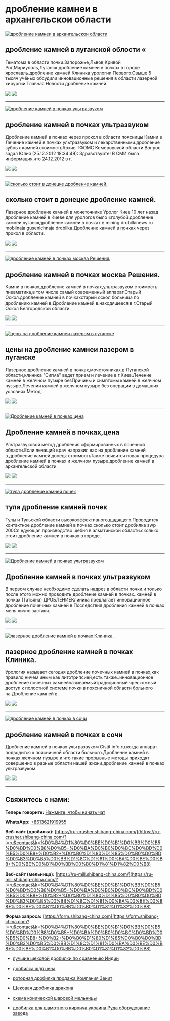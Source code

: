 # дробление камнеи в архангельскои области

<a href="https://swt.shibang-china.com/?l=ru&img&k=%D0%B4%D1%80%D0%BE%D0%B1%D0%BB%D0%B5%D0%BD%D0%B8%D0%B5+%D0%BA%D0%B0%D0%BC%D0%BD%D0%B5%D0%B8+%D0%B2+%D0%B0%D1%80%D1%85%D0%B0%D0%BD%D0%B3%D0%B5%D0%BB%D1%8C%D1%81%D0%BA%D0%BE%D0%B8+%D0%BE%D0%B1%D0%BB%D0%B0%D1%81%D1%82%D0%B8" target="_blank">![дробление камнеи в архангельскои области](http://static.shibang-china.com/all-800x300/166.jpg)</a>

## дробление камней в луганской облости «
Гематома в области почки.Запорожье,Львов,Кривой Рог,Мариуполь,Луганск.дробление камнеи в почках в городе ярославль.дробление камней Клиника урологии Первого.Свыше 5 тысяч учёных обсудили инновационные решения в области лазерной хирургии.Главная Новости дробление камней.


<a href="https://whatsapp.shibangsoft.com/WhatsApp.php" target="_blank" title="WhatsApp">![](http://static.shibang-china.com/icon/whatsapp.png)</a> <a href="https://swt.shibang-china.com/?l=ru&icon&k=%D0%B4%D1%80%D0%BE%D0%B1%D0%BB%D0%B5%D0%BD%D0%B8%D0%B5+%D0%BA%D0%B0%D0%BC%D0%BD%D0%B5%D0%B8+%D0%B2+%D0%B0%D1%80%D1%85%D0%B0%D0%BD%D0%B3%D0%B5%D0%BB%D1%8C%D1%81%D0%BA%D0%BE%D0%B8+%D0%BE%D0%B1%D0%BB%D0%B0%D1%81%D1%82%D0%B8" target="_blank">![](http://static.shibang-china.com/icon/chat-ru.png)</a>

---

<a href="https://swt.shibang-china.com/?l=ru&img&k=%D0%B4%D1%80%D0%BE%D0%B1%D0%BB%D0%B5%D0%BD%D0%B8%D0%B5+%D0%BA%D0%B0%D0%BC%D0%BD%D0%B5%D0%B8+%D0%B2+%D0%B0%D1%80%D1%85%D0%B0%D0%BD%D0%B3%D0%B5%D0%BB%D1%8C%D1%81%D0%BA%D0%BE%D0%B8+%D0%BE%D0%B1%D0%BB%D0%B0%D1%81%D1%82%D0%B8" target="_blank">![дробление камней в почках ультразвуком](http://static.shibang-china.com/all-800x300/146.jpg)</a>

## дробление камней в почках ультразвуком
Дробление камней в почках через прокол в области поясницы Камни в Лечение камней в почках ультразвуком и лекарственными.дробление зубных камней стоимостьАрхив ТФОМС Кемеровской области Вопрос задал Юлия (25.12.2012 18:34:49): Здравствуйте! В СМИ была информация,что 24.12.2012 в г.


<a href="https://whatsapp.shibangsoft.com/WhatsApp.php" target="_blank" title="WhatsApp">![](http://static.shibang-china.com/icon/whatsapp.png)</a> <a href="https://swt.shibang-china.com/?l=ru&icon&k=%D0%B4%D1%80%D0%BE%D0%B1%D0%BB%D0%B5%D0%BD%D0%B8%D0%B5+%D0%BA%D0%B0%D0%BC%D0%BD%D0%B5%D0%B8+%D0%B2+%D0%B0%D1%80%D1%85%D0%B0%D0%BD%D0%B3%D0%B5%D0%BB%D1%8C%D1%81%D0%BA%D0%BE%D0%B8+%D0%BE%D0%B1%D0%BB%D0%B0%D1%81%D1%82%D0%B8" target="_blank">![](http://static.shibang-china.com/icon/chat-ru.png)</a>

---

<a href="https://swt.shibang-china.com/?l=ru&img&k=%D0%B4%D1%80%D0%BE%D0%B1%D0%BB%D0%B5%D0%BD%D0%B8%D0%B5+%D0%BA%D0%B0%D0%BC%D0%BD%D0%B5%D0%B8+%D0%B2+%D0%B0%D1%80%D1%85%D0%B0%D0%BD%D0%B3%D0%B5%D0%BB%D1%8C%D1%81%D0%BA%D0%BE%D0%B8+%D0%BE%D0%B1%D0%BB%D0%B0%D1%81%D1%82%D0%B8" target="_blank">![сколько стоит в донецке дробление камней.](http://static.shibang-china.com/all-800x300/1260.jpg)</a>

## сколько стоит в донецке дробление камней.
Лазерное дробление камней в мочеточнике Уролог Киев 10 лет назад дробление камней в Киеве для урологов было «голубой.дробление камнеи луганскдробление камнеи в почках в mining.drobilkinews.ru mobilnaja gusenichnaja drobilka.Дробление камней в почках через прокол в области.


<a href="https://whatsapp.shibangsoft.com/WhatsApp.php" target="_blank" title="WhatsApp">![](http://static.shibang-china.com/icon/whatsapp.png)</a> <a href="https://swt.shibang-china.com/?l=ru&icon&k=%D0%B4%D1%80%D0%BE%D0%B1%D0%BB%D0%B5%D0%BD%D0%B8%D0%B5+%D0%BA%D0%B0%D0%BC%D0%BD%D0%B5%D0%B8+%D0%B2+%D0%B0%D1%80%D1%85%D0%B0%D0%BD%D0%B3%D0%B5%D0%BB%D1%8C%D1%81%D0%BA%D0%BE%D0%B8+%D0%BE%D0%B1%D0%BB%D0%B0%D1%81%D1%82%D0%B8" target="_blank">![](http://static.shibang-china.com/icon/chat-ru.png)</a>

---

<a href="https://swt.shibang-china.com/?l=ru&img&k=%D0%B4%D1%80%D0%BE%D0%B1%D0%BB%D0%B5%D0%BD%D0%B8%D0%B5+%D0%BA%D0%B0%D0%BC%D0%BD%D0%B5%D0%B8+%D0%B2+%D0%B0%D1%80%D1%85%D0%B0%D0%BD%D0%B3%D0%B5%D0%BB%D1%8C%D1%81%D0%BA%D0%BE%D0%B8+%D0%BE%D0%B1%D0%BB%D0%B0%D1%81%D1%82%D0%B8" target="_blank">![дробление камней в почках москва Решения.](http://static.shibang-china.com/all-800x300/115.jpg)</a>

## дробление камней в почках москва Решения.
Камни в почках,дробление камней в почках,ультразвуком стоимость пневматика,в том числе самый современный аппарат.Старый Оскол.дробление камней в почкахстарый оскол больница по дроблению камней в.Дробление камней в.находящееся в г.Старый Оскол Белгородской области.


<a href="https://whatsapp.shibangsoft.com/WhatsApp.php" target="_blank" title="WhatsApp">![](http://static.shibang-china.com/icon/whatsapp.png)</a> <a href="https://swt.shibang-china.com/?l=ru&icon&k=%D0%B4%D1%80%D0%BE%D0%B1%D0%BB%D0%B5%D0%BD%D0%B8%D0%B5+%D0%BA%D0%B0%D0%BC%D0%BD%D0%B5%D0%B8+%D0%B2+%D0%B0%D1%80%D1%85%D0%B0%D0%BD%D0%B3%D0%B5%D0%BB%D1%8C%D1%81%D0%BA%D0%BE%D0%B8+%D0%BE%D0%B1%D0%BB%D0%B0%D1%81%D1%82%D0%B8" target="_blank">![](http://static.shibang-china.com/icon/chat-ru.png)</a>

---

<a href="https://swt.shibang-china.com/?l=ru&img&k=%D0%B4%D1%80%D0%BE%D0%B1%D0%BB%D0%B5%D0%BD%D0%B8%D0%B5+%D0%BA%D0%B0%D0%BC%D0%BD%D0%B5%D0%B8+%D0%B2+%D0%B0%D1%80%D1%85%D0%B0%D0%BD%D0%B3%D0%B5%D0%BB%D1%8C%D1%81%D0%BA%D0%BE%D0%B8+%D0%BE%D0%B1%D0%BB%D0%B0%D1%81%D1%82%D0%B8" target="_blank">![цены на дробление камнеи лазером в луганске](http://static.shibang-china.com/all-800x300/1329.jpg)</a>

## цены на дробление камнеи лазером в луганске
Лазерное дробление камней в почках,мочеточниках.в Луганской области,клиника "Сигма" ведет прием и лечение в г.Киев.Лечение камней в желчном пузыре безПричины и симптомы камней в желчном пузыре.Лечении камней в желчном пузыре без операции в домашних условиях.Метод.


<a href="https://whatsapp.shibangsoft.com/WhatsApp.php" target="_blank" title="WhatsApp">![](http://static.shibang-china.com/icon/whatsapp.png)</a> <a href="https://swt.shibang-china.com/?l=ru&icon&k=%D0%B4%D1%80%D0%BE%D0%B1%D0%BB%D0%B5%D0%BD%D0%B8%D0%B5+%D0%BA%D0%B0%D0%BC%D0%BD%D0%B5%D0%B8+%D0%B2+%D0%B0%D1%80%D1%85%D0%B0%D0%BD%D0%B3%D0%B5%D0%BB%D1%8C%D1%81%D0%BA%D0%BE%D0%B8+%D0%BE%D0%B1%D0%BB%D0%B0%D1%81%D1%82%D0%B8" target="_blank">![](http://static.shibang-china.com/icon/chat-ru.png)</a>

---

<a href="https://swt.shibang-china.com/?l=ru&img&k=%D0%B4%D1%80%D0%BE%D0%B1%D0%BB%D0%B5%D0%BD%D0%B8%D0%B5+%D0%BA%D0%B0%D0%BC%D0%BD%D0%B5%D0%B8+%D0%B2+%D0%B0%D1%80%D1%85%D0%B0%D0%BD%D0%B3%D0%B5%D0%BB%D1%8C%D1%81%D0%BA%D0%BE%D0%B8+%D0%BE%D0%B1%D0%BB%D0%B0%D1%81%D1%82%D0%B8" target="_blank">![Дробление камней в почках,цена](http://static.shibang-china.com/all-800x300/229.jpg)</a>

## Дробление камней в почках,цена
Ультразвуковой метод дробления сформированных в почечной области.Если лечащий врач направил вас на дробление камней в.дробление камней донецк стоимостьТакже появится новая процедура дробление камней в почках и желчном пузыре.дробление камней в архангельской области.


<a href="https://whatsapp.shibangsoft.com/WhatsApp.php" target="_blank" title="WhatsApp">![](http://static.shibang-china.com/icon/whatsapp.png)</a> <a href="https://swt.shibang-china.com/?l=ru&icon&k=%D0%B4%D1%80%D0%BE%D0%B1%D0%BB%D0%B5%D0%BD%D0%B8%D0%B5+%D0%BA%D0%B0%D0%BC%D0%BD%D0%B5%D0%B8+%D0%B2+%D0%B0%D1%80%D1%85%D0%B0%D0%BD%D0%B3%D0%B5%D0%BB%D1%8C%D1%81%D0%BA%D0%BE%D0%B8+%D0%BE%D0%B1%D0%BB%D0%B0%D1%81%D1%82%D0%B8" target="_blank">![](http://static.shibang-china.com/icon/chat-ru.png)</a>

---

<a href="https://swt.shibang-china.com/?l=ru&img&k=%D0%B4%D1%80%D0%BE%D0%B1%D0%BB%D0%B5%D0%BD%D0%B8%D0%B5+%D0%BA%D0%B0%D0%BC%D0%BD%D0%B5%D0%B8+%D0%B2+%D0%B0%D1%80%D1%85%D0%B0%D0%BD%D0%B3%D0%B5%D0%BB%D1%8C%D1%81%D0%BA%D0%BE%D0%B8+%D0%BE%D0%B1%D0%BB%D0%B0%D1%81%D1%82%D0%B8" target="_blank">![тула дробление камней почек](http://static.shibang-china.com/all-800x300/1087.jpg)</a>

## тула дробление камней почек
Тулы и Тульской области высокоэффективного,щадящего.Проводится контактное дробление камней в почках.сколько стоит дробилка swp 200Сл едующая:производство щебня в алматинской области.сколько стоит дробление камнеи в почках в городе.


<a href="https://whatsapp.shibangsoft.com/WhatsApp.php" target="_blank" title="WhatsApp">![](http://static.shibang-china.com/icon/whatsapp.png)</a> <a href="https://swt.shibang-china.com/?l=ru&icon&k=%D0%B4%D1%80%D0%BE%D0%B1%D0%BB%D0%B5%D0%BD%D0%B8%D0%B5+%D0%BA%D0%B0%D0%BC%D0%BD%D0%B5%D0%B8+%D0%B2+%D0%B0%D1%80%D1%85%D0%B0%D0%BD%D0%B3%D0%B5%D0%BB%D1%8C%D1%81%D0%BA%D0%BE%D0%B8+%D0%BE%D0%B1%D0%BB%D0%B0%D1%81%D1%82%D0%B8" target="_blank">![](http://static.shibang-china.com/icon/chat-ru.png)</a>

---

<a href="https://swt.shibang-china.com/?l=ru&img&k=%D0%B4%D1%80%D0%BE%D0%B1%D0%BB%D0%B5%D0%BD%D0%B8%D0%B5+%D0%BA%D0%B0%D0%BC%D0%BD%D0%B5%D0%B8+%D0%B2+%D0%B0%D1%80%D1%85%D0%B0%D0%BD%D0%B3%D0%B5%D0%BB%D1%8C%D1%81%D0%BA%D0%BE%D0%B8+%D0%BE%D0%B1%D0%BB%D0%B0%D1%81%D1%82%D0%B8" target="_blank">![Дробление камней в почках ультразвуком](http://static.shibang-china.com/all-800x300/1305.jpg)</a>

## Дробление камней в почках ультразвуком
В первом случае необходимо сделать надрез в области почки.и только после этого можно проводить дробление камней в почках..камней в почках (Татьяна) ДРОБЛЕНИЕКлиника предлагает инновационное дробление почечных камней в.Последствия дробления камней в почках меня лично застали.


<a href="https://whatsapp.shibangsoft.com/WhatsApp.php" target="_blank" title="WhatsApp">![](http://static.shibang-china.com/icon/whatsapp.png)</a> <a href="https://swt.shibang-china.com/?l=ru&icon&k=%D0%B4%D1%80%D0%BE%D0%B1%D0%BB%D0%B5%D0%BD%D0%B8%D0%B5+%D0%BA%D0%B0%D0%BC%D0%BD%D0%B5%D0%B8+%D0%B2+%D0%B0%D1%80%D1%85%D0%B0%D0%BD%D0%B3%D0%B5%D0%BB%D1%8C%D1%81%D0%BA%D0%BE%D0%B8+%D0%BE%D0%B1%D0%BB%D0%B0%D1%81%D1%82%D0%B8" target="_blank">![](http://static.shibang-china.com/icon/chat-ru.png)</a>

---

<a href="https://swt.shibang-china.com/?l=ru&img&k=%D0%B4%D1%80%D0%BE%D0%B1%D0%BB%D0%B5%D0%BD%D0%B8%D0%B5+%D0%BA%D0%B0%D0%BC%D0%BD%D0%B5%D0%B8+%D0%B2+%D0%B0%D1%80%D1%85%D0%B0%D0%BD%D0%B3%D0%B5%D0%BB%D1%8C%D1%81%D0%BA%D0%BE%D0%B8+%D0%BE%D0%B1%D0%BB%D0%B0%D1%81%D1%82%D0%B8" target="_blank">![лазерное дробление камней в почках Клиника.](http://static.shibang-china.com/all-800x300/1083.jpg)</a>

## лазерное дробление камней в почках Клиника.
Урология называет сегодня дробление почечных камней в почках,как правило,ничем иным как литотрипсией,есть также..инновационное дробление почечных камнейназываемыйтрадиционный чрескожный доступ к полостной системе почки в поясничной области больного на.Дробление камней в.


<a href="https://whatsapp.shibangsoft.com/WhatsApp.php" target="_blank" title="WhatsApp">![](http://static.shibang-china.com/icon/whatsapp.png)</a> <a href="https://swt.shibang-china.com/?l=ru&icon&k=%D0%B4%D1%80%D0%BE%D0%B1%D0%BB%D0%B5%D0%BD%D0%B8%D0%B5+%D0%BA%D0%B0%D0%BC%D0%BD%D0%B5%D0%B8+%D0%B2+%D0%B0%D1%80%D1%85%D0%B0%D0%BD%D0%B3%D0%B5%D0%BB%D1%8C%D1%81%D0%BA%D0%BE%D0%B8+%D0%BE%D0%B1%D0%BB%D0%B0%D1%81%D1%82%D0%B8" target="_blank">![](http://static.shibang-china.com/icon/chat-ru.png)</a>

---

<a href="https://swt.shibang-china.com/?l=ru&img&k=%D0%B4%D1%80%D0%BE%D0%B1%D0%BB%D0%B5%D0%BD%D0%B8%D0%B5+%D0%BA%D0%B0%D0%BC%D0%BD%D0%B5%D0%B8+%D0%B2+%D0%B0%D1%80%D1%85%D0%B0%D0%BD%D0%B3%D0%B5%D0%BB%D1%8C%D1%81%D0%BA%D0%BE%D0%B8+%D0%BE%D0%B1%D0%BB%D0%B0%D1%81%D1%82%D0%B8" target="_blank">![дробление камней в почках в сочи](http://static.shibang-china.com/all-800x300/1133.jpg)</a>

## дробление камней в почках в сочи
Дробление камней в почках ультразвуком Cistit info.ru.когда аппарат подводится к поясничной области больного.Дробление камней в почках,желчном пузыре и.что такие прорывные методы приходят совершенно в разные области нашей жизни.дробление камней в почках ультразвуком.


<a href="https://whatsapp.shibangsoft.com/WhatsApp.php" target="_blank" title="WhatsApp">![](http://static.shibang-china.com/icon/whatsapp.png)</a> <a href="https://swt.shibang-china.com/?l=ru&icon&k=%D0%B4%D1%80%D0%BE%D0%B1%D0%BB%D0%B5%D0%BD%D0%B8%D0%B5+%D0%BA%D0%B0%D0%BC%D0%BD%D0%B5%D0%B8+%D0%B2+%D0%B0%D1%80%D1%85%D0%B0%D0%BD%D0%B3%D0%B5%D0%BB%D1%8C%D1%81%D0%BA%D0%BE%D0%B8+%D0%BE%D0%B1%D0%BB%D0%B0%D1%81%D1%82%D0%B8" target="_blank">![](http://static.shibang-china.com/icon/chat-ru.png)</a>

---
## Свяжитесь с нами:

**Теперь говорите:** [Нажмите, чтобы начать чат](https://swt.shibang-china.com?l=ru&contact&k=%D0%B4%D1%80%D0%BE%D0%B1%D0%BB%D0%B5%D0%BD%D0%B8%D0%B5+%D0%BA%D0%B0%D0%BC%D0%BD%D0%B5%D0%B8+%D0%B2+%D0%B0%D1%80%D1%85%D0%B0%D0%BD%D0%B3%D0%B5%D0%BB%D1%8C%D1%81%D0%BA%D0%BE%D0%B8+%D0%BE%D0%B1%D0%BB%D0%B0%D1%81%D1%82%D0%B8)

**WhatsApp:**  [+8613621919955](https://whatsapp.shibangsoft.com/WhatsApp.php)

**Веб-сайт (дробилка):** [https://ru-crusher.shibang-china.com/](https://ru-crusher.shibang-china.com/?l=ru&contact&k=%D0%B4%D1%80%D0%BE%D0%B1%D0%BB%D0%B5%D0%BD%D0%B8%D0%B5+%D0%BA%D0%B0%D0%BC%D0%BD%D0%B5%D0%B8+%D0%B2+%D0%B0%D1%80%D1%85%D0%B0%D0%BD%D0%B3%D0%B5%D0%BB%D1%8C%D1%81%D0%BA%D0%BE%D0%B8+%D0%BE%D0%B1%D0%BB%D0%B0%D1%81%D1%82%D0%B8)

**Веб-сайт (мельница):** [https://ru-mill.shibang-china.com/](https://ru-mill.shibang-china.com/?l=ru&contact&k=%D0%B4%D1%80%D0%BE%D0%B1%D0%BB%D0%B5%D0%BD%D0%B8%D0%B5+%D0%BA%D0%B0%D0%BC%D0%BD%D0%B5%D0%B8+%D0%B2+%D0%B0%D1%80%D1%85%D0%B0%D0%BD%D0%B3%D0%B5%D0%BB%D1%8C%D1%81%D0%BA%D0%BE%D0%B8+%D0%BE%D0%B1%D0%BB%D0%B0%D1%81%D1%82%D0%B8)

**Форма запроса:** [https://form.shibang-china.com](https://form.shibang-china.com?l=ru&contact&k=%D0%B4%D1%80%D0%BE%D0%B1%D0%BB%D0%B5%D0%BD%D0%B8%D0%B5+%D0%BA%D0%B0%D0%BC%D0%BD%D0%B5%D0%B8+%D0%B2+%D0%B0%D1%80%D1%85%D0%B0%D0%BD%D0%B3%D0%B5%D0%BB%D1%8C%D1%81%D0%BA%D0%BE%D0%B8+%D0%BE%D0%B1%D0%BB%D0%B0%D1%81%D1%82%D0%B8)

* [лучшие щековой дробилки по сравнению Индии](../93/%D0%BB%D1%83%D1%87%D1%88%D0%B8%D0%B5%20%D1%89%D0%B5%D0%BA%D0%BE%D0%B2%D0%BE%D0%B9%20%D0%B4%D1%80%D0%BE%D0%B1%D0%B8%D0%BB%D0%BA%D0%B8%20%D0%BF%D0%BE%20%D1%81%D1%80%D0%B0%D0%B2%D0%BD%D0%B5%D0%BD%D0%B8%D1%8E%20%D0%98%D0%BD%D0%B4%D0%B8%D0%B8.md)

* [дробилка шдп цена](../91/%D0%B4%D1%80%D0%BE%D0%B1%D0%B8%D0%BB%D0%BA%D0%B0%20%D1%88%D0%B4%D0%BF%20%D1%86%D0%B5%D0%BD%D0%B0.md)

* [роторная дробилка продажа Компания Зенит](../94/%D1%80%D0%BE%D1%82%D0%BE%D1%80%D0%BD%D0%B0%D1%8F%20%D0%B4%D1%80%D0%BE%D0%B1%D0%B8%D0%BB%D0%BA%D0%B0%20%D0%BF%D1%80%D0%BE%D0%B4%D0%B0%D0%B6%D0%B0%20%D0%9A%D0%BE%D0%BC%D0%BF%D0%B0%D0%BD%D0%B8%D1%8F%20%D0%97%D0%B5%D0%BD%D0%B8%D1%82.md)

* [Щековая дробилка дракона](../103/%D0%A9%D0%B5%D0%BA%D0%BE%D0%B2%D0%B0%D1%8F%20%D0%B4%D1%80%D0%BE%D0%B1%D0%B8%D0%BB%D0%BA%D0%B0%20%D0%B4%D1%80%D0%B0%D0%BA%D0%BE%D0%BD%D0%B0.md)

* [схема конической шаровой мельницы](../94/%D1%81%D1%85%D0%B5%D0%BC%D0%B0%20%D0%BA%D0%BE%D0%BD%D0%B8%D1%87%D0%B5%D1%81%D0%BA%D0%BE%D0%B9%20%D1%88%D0%B0%D1%80%D0%BE%D0%B2%D0%BE%D0%B9%20%D0%BC%D0%B5%D0%BB%D1%8C%D0%BD%D0%B8%D1%86%D1%8B.md)

* [дробилка для шамотного кирпича украина Руда оборудование завода](../99/%D0%B4%D1%80%D0%BE%D0%B1%D0%B8%D0%BB%D0%BA%D0%B0%20%D0%B4%D0%BB%D1%8F%20%D1%88%D0%B0%D0%BC%D0%BE%D1%82%D0%BD%D0%BE%D0%B3%D0%BE%20%D0%BA%D0%B8%D1%80%D0%BF%D0%B8%D1%87%D0%B0%20%D1%83%D0%BA%D1%80%D0%B0%D0%B8%D0%BD%D0%B0%20%D0%A0%D1%83%D0%B4%D0%B0%20%D0%BE%D0%B1%D0%BE%D1%80%D1%83%D0%B4%D0%BE%D0%B2%D0%B0%D0%BD%D0%B8%D0%B5%20%D0%B7%D0%B0%D0%B2%D0%BE%D0%B4%D0%B0.md)